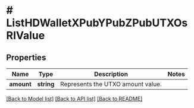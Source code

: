 # # ListHDWalletXPubYPubZPubUTXOsRIValue

## Properties

Name | Type | Description | Notes
------------ | ------------- | ------------- | -------------
**amount** | **string** | Represents the UTXO amount value. |

[[Back to Model list]](../../README.md#models) [[Back to API list]](../../README.md#endpoints) [[Back to README]](../../README.md)
